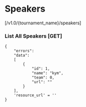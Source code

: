 # Speakers 

[/v1.0/{tournament_name}/speakers]

### List All Speakers [GET]

```
{
    "errors":
    "data":
    [
	    {
	        "id": 1,
	        "name": "kym",
	        "team": 0,
	        "url": ""
	    }
	],
	'resource_url' = ''
}
```